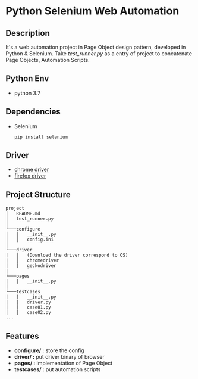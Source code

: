 
Python Selenium Web Automation
===
## Description
It's a web automation project in Page Object design pattern, developed in Python & Selenium. Take *test_runner.py* as a entry of project to concatenate Page Objects, Automation Scripts.

## Python Env
* python 3.7

## Dependencies
* Selenium
    ```
    pip install selenium
    ```
## Driver
* [chrome driver](https://chromedriver.chromium.org/downloads)
* [firefox driver](https://github.com/mozilla/geckodriver)

## Project Structure
```
project
│   README.md
│   test_runner.py
│
└───configure
│   │   __init__.py
│   │   config.ini
│
└───driver
|   │   (Download the driver correspond to OS)
|   │   chromedriver
|   |   geckodriver
|
└───pages
|   |   __init__.py
|
└───testcases
|   |   __init__.py
|   |   driver.py
|   |   case01.py
│   |   case02.py
...
```

## Features
* **configure/ :** store the config
* **driver/ :** put driver binary of browser
* **pages/ :** implementation of Page Object
* **testcases/ :** put automation scripts
